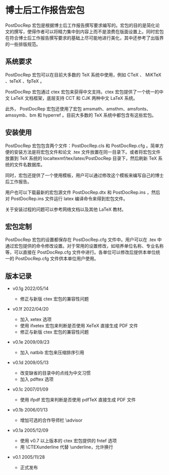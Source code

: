 # 博士后工作报告宏包

PostDocRep 宏包是根据博士后工作报告撰写要求编写的。宏包的目的是简化论文的撰写，使得作者可以将精力集中到内容上而不是浪费在版面设置上。同时宏包在符合博士后工作报告撰写要求的基础上尽可能地进行美化，其中还参考了出版界的一些排版规范。

## 系统要求

PostDocRep 宏包可以在目前大多数的 TeX 系统中使用，例如 CTeX 、 MiKTeX 、teTeX 、fpTeX 。

PostDocRep 宏包通过 ctex 宏包来获得中文支持。ctex 宏包提供了一个统一的中文 LaTeX 文档框架，底层支持 CCT 和 CJK 两种中文 LaTeX 系统。

此外， PostDocRep 宏包还使用了宏包 amsmath、amsthm、amsfonts、amssymb、bm 和 hyperref 。目前大多数的 TeX 系统中都包含有这些宏包。

## 安装使用

PostDocRep 宏包包含两个文件：PostDocRep.cls 和 PostDocRep.cfg 。简单方便的安装方法是将宏包文件和论文 .tex 文件放置在同一目录下。或者将宏包文件放置到 TeX 系统的 localtexmf/tex/latex/PostDocRep 目录下，然后刷新 TeX 系统的文件名数据库。

同时，宏包还提供了一个使用模板，用户可以通过修改这个模板来编写自己的博士后工作报告。

用户也可以下载最新的宏包源文件 PostDocRep.dtx 和 PostDocRep.ins ，然后对 PostDocRep.ins 文件运行 latex 编译命令来得到宏包文件。

关于安装过程的问题可以参考网络文档以及其他 LaTeX 教材。

## 宏包定制

PostDocRep 宏包的设置都保存在 PostDocRep.cfg 文件中。用户可以在 .tex 中通过宏包提供的命令修改设置。对于常用的设置修改，如培养单位名称、专业名称等，可以直接在 PostDocRep.cfg 文件中进行。各单位可以修改后提供本单位统一的 PostDocRep.cfg 文件供本单位用户使用。

## 版本记录

- v0.1g 2022/05/14
	- 修正与新版 ctex 宏包的兼容性问题

- v0.1f 2022/04/20
	- 加入 xetex 选项
	- 使用 ifxetex 宏包来判断是否使用 XeTeX 直接生成 PDF 文件
	- 修正与新版 ctex 宏包的兼容性问题

- v0.1e 2009/09/23
	- 加入 natbib 宏包来压缩排序引用

- v0.1d  2009/05/13
	- 改变缺省的目录中的点线为中文习惯
	- 加入 pdftex 选项

- v0.1c  2007/01/09
	- 使用 ifpdf 宏包来判断是否使用 pdfTeX 直接生成 PDF 文件

- v0.1b  2006/01/13
	- 增加可选的合作导师栏 \advisor

- v0.1a  2005/12/09
	- 使用 v0.7 以上版本的 ctex 宏包提供的 fntef 选项
	- 用 \CTEXunderline 代替 \underline，允许换行

- v0.1  2005/11/28
	- 正式发布
